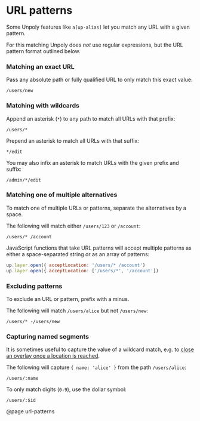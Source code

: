 URL patterns
============

Some Unpoly features like `a[up-alias]` let you match any URL with a given pattern.

For this matching Unpoly does *not* use regular expressions, but the URL pattern format outlined below.

### Matching an exact URL

Pass any absolute path or fully qualified URL to only match this exact value:

```text
/users/new
```

### Matching with wildcards

Append an asterisk (`*`) to any path to match all URLs with that prefix:

```text
/users/*
```

Prepend an asterisk to match all URLs with that suffix:

```text
*/edit
```

You may also infix an asterisk to match URLs with the given prefix and suffix:

```text
/admin/*/edit
```

### Matching one of multiple alternatives

To match one of multiple URLs or patterns, separate the alternatives by a space.

The following will match either `/users/123` or `/account`:

```text
/users/* /account
```

JavaScript functions that take URL patterns will accept multiple patterns
as either a space-separated string or as an array of patterns:

```js
up.layer.open({ acceptLocation: '/users/* /account')
up.layer.open({ acceptLocation: ['/users/*', '/account'])
```

### Excluding patterns

To exclude an URL or pattern, prefix with a minus.

The following will match `/users/alice` but not `/users/new`:

```text
/users/* -/users/new
```

### Capturing named segments

It is sometimes useful to capture the value of a wildcard match, e.g. to
[close an overlay once a location is reached](/up.layer.open#options.acceptLocation).

The following will capture `{ name: 'alice' }` from the path `/users/alice`:

```text
/users/:name
```

To only match digits (`0-9`), use the dollar symbol:

```text
/users/:$id
```

@page url-patterns
